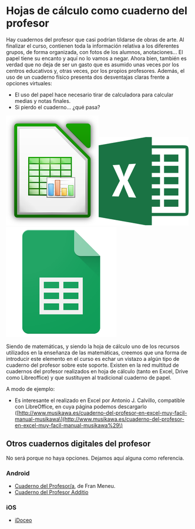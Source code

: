 # Hojas de cálculo como cuaderno del profesor

Hay cuadernos del profesor que casi podrían tildarse de obras de arte. Al finalizar el curso, contienen toda la información relativa a los diferentes grupos, de forma organizada, con fotos de los alumnos, anotaciones... El papel tiene su encanto y aquí no lo vamos a negar. Ahora bien, también es verdad que no deja de ser un gasto que es asumido unas veces por los centros educativos y, otras veces, por los propios profesores. Además, el uso de un cuaderno físico presenta dos desventajas claras frente a opciones virtuales:

* El uso del papel hace necesario tirar de calculadora para calcular medias y notas finales.
* Si pierdo el cuaderno... ¿qué pasa?



![](/herramientas/assets/calclogo.png)![](/herramientas/assets/excel.png)![](/herramientas/assets/drive.png)

Siendo de matemáticas, y siendo la hoja de cálculo uno de los recursos utilizados en la enseñanza de las matemáticas, creemos que una forma de introducir este elemento en el curso es echar un vistazo a algún tipo de cuaderno del profesor sobre este soporte. Existen en la red multitud de cuadernos del profesor realizados en hoja de cálculo \(tanto en Excel, Drive como Libreoffice\) y que sustituyen al tradicional cuaderno de papel.

A modo de ejemplo:

* Es interesante el realizado en Excel por Antonio J. Calvillo, compatible con LibreOffice, en cuya página podemos descargarlo \([http://www.musikawa.es/cuaderno-del-profesor-en-excel-muy-facil-manual-musikawa\](http://www.musikawa.es/cuaderno-del-profesor-en-excel-muy-facil-manual-musikawa%29\)

## Otros cuadernos digitales del profesor

No será porque no haya opciones. Dejamos aquí alguna como referencia.

### Android

* [Cuaderno del Profesor/a](https://play.google.com/store/apps/details?id=com.apolosoft.cuadernoprofesor&hl=es), de Fran Meneu. 
* [Cuaderno del Profesor Additio](https://play.google.com/store/apps/details?id=com.additioapp.additio&hl=es)

### iOS

* [iDoceo](https://itunes.apple.com/es/app/idoceo-cuaderno-de-notas-del-profesor/id477120941?mt=8)



